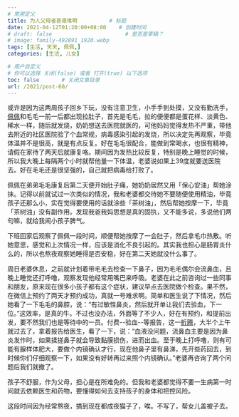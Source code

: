 ```yaml
---
# 常用定义
title: 为人父母者甚艰难啊          # 标题
date: 2021-04-12T01:20:00+08:00    # 创建时间
# draft: false                       # 是否是草稿？
# image: family-492891_1920.webp
tags: [生活, 天天, 佩佩,]
categories: [生活, 儿女]

# 用户自定义
# 你可以选择 关闭(false) 或者 打开(true) 以下选项
toc: false       # 关闭文章目录
url: /2021/post-60/ 
---
```


或许是因为这两周孩子回乡下玩，没有注意卫生，小手手到处摸，又没有勤洗手，[佩佩](佩佩.md)和毛毛一前一后都出现拉肚子，首先是毛毛，拉的便便都是蛋花样、淡黄色、稀水一样，随后就发烧，奶奶想送去医院就医的，可他妈妈觉得发热不严重，带他去附近的社区医院验了个血常规，病毒感染引起的发烧，所以决定先再观察，毕竟体温并不是很高，就是有点反复。好在毛毛很配合，能做到常喝水，也很有精神，请假在家待了两天后就康复咯。期间因为发热比较反复，特别是晚上睡觉的时候，所以我大晚上每隔两个小时就帮他量一下体温，老婆说如果上39度就要送医院去。好在毛毛还是很坚强的，自己就把病毒给打败了。

佩佩在弟弟毛毛康复后第二天便开始肚子痛，她奶奶居然又用「保心安油」帮她涂抹。记得以前就试过一次类似的情况，我和老婆都交待她不要随便使用精油，毕竟孩子还那么小，实在觉得要使用的话就涂些「茶树油」，然后帮她按摩一下，毕竟「茶树油」没有副作用。发现我爸我妈思想是真的固执，又不能多说，多说他们两句嘛，就给我闹小孩子脾气。

下班回家后观察了佩佩一段时间，顺便帮她按摩了一会肚子，然后拿毛巾热敷。听她意思，感觉和上次情况一样，应该是消化不良引起的。其实我也担心是肠胃炎什么的，所以也熬夜观察她睡得是否安稳，好在第二天她就没什么事了。

周日老婆休息，之前就计划着带毛毛去检查一下鼻子，因为毛毛偶尔会流鼻血，且晚上睡觉还打呼噜，观察发现他经常用嘴巴来呼吸。老婆在此之前咨询过一些同事和朋友，原来现在很多小孩子都有这个症状，建议早点去医院做个检查。果不然，在微信上预约了两天才预约成功，真就一号难求啊。简单和医生说了下情况，然后她看了一下毛毛的鼻腔，说：“有过敏性鼻炎，然后就开单让我们去验血，下一位。”这效率，是真的牛。不过也没办法，外面等了不少人，好在有预约，和提前出发，要不然我们也是等待中的一员。付费--验血--等报告，这一[折腾](折腾.md)，大半个上午就过去了，拿着报告给医生，看了一下，说：“血液没问题，流鼻血主要是因为鼻炎发作时，如果揉搓鼻子就会导致黏膜损伤，进而出血。至于晚上打呼噜，则有可能有腺样体肥大，要做个内镜确认才行，现在他鼻子里有鼻涕，先开些药回去，到时候你们仔细观察一下，如果没有好转再过来照个内镜确认。”老婆再咨询了两个问题后我们就撤了。

孩子不舒服，作为父母，担心是在所难免的。但我和老婆都觉得不要一生病第一时间就去依赖医生和药物，要懂得如何去支持孩子的身体和把控风险。

这段时间因为经常熬夜，搞到现在都成夜猫子了，唉。不写了，帮女儿盖被子去。